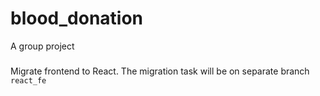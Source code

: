 # blood_donation
A group project 

###
Migrate frontend to React.
The migration task will be on separate branch `react_fe`